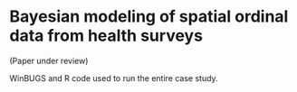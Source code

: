 # Bayesian modeling of spatial ordinal data from health surveys

(Paper under review)

WinBUGS and R code used to run the entire case study.
